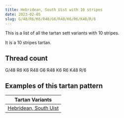```yaml
---
title: Hebridean, South Uist with 10 stripes
date: 2023-02-05
slug: G/48/R6/K6/R48/G6/R48/K6/R6/K48/R/6
---
```

This is a list of all the tartan sett variants with 10 stripes.

It is a 10 stripes tartan.


## Thread count
G/48 R6 K6 R48 G6 R48 K6 R6 K48 R/6

## Examples of this tartan pattern

| Tartan Variants |
|---------------|
| [Hebridean, South Uist](/variants/g/48/r6/k6/r48/g6/r48/k6/r6/k48/r/6-g008000-k000000-rc00000)||
